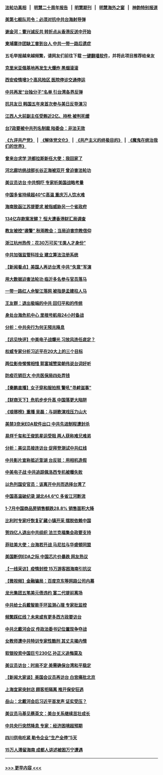 #### [法轮功真相](https://github.com/gfw-breaker/truth/blob/master/README.md?t=0) &nbsp;&nbsp;|&nbsp;&nbsp; [明慧二十周年报告](https://github.com/gfw-breaker/mh-reports/blob/master/README.md?t=0) &nbsp;&nbsp;|&nbsp;&nbsp;[明慧期刊](https://github.com/gfw-breaker/mh-qikan) &nbsp;&nbsp;|&nbsp;&nbsp; [明慧海外之窗](https://github.com/gfw-breaker/mh-news/blob/master/README.md?t=0) &nbsp;&nbsp;|&nbsp;&nbsp; [神韵特别报道](https://github.com/gfw-breaker/mh-news/blob/master/shenyun.md?t=0)
#### [美第七舰队司令：必须对抗中共台海射导弹](../pages/nsc413/n13803817.md?t=08162301) 
#### [谢金河：曹兴诚反共 转折点从香港反送中开始](../pages/nsc413/n13803521.md?t=08162301) 
#### [柬埔寨诈团缺工害到台人 中共一带一路后遗症](../pages/nsc413/n13803767.md?t=08162301) 
#### 五毛举报越来越频繁，请网友们前往下载 [一键翻墙软件](https://github.com/gfw-breaker/ssr-accounts)，并将此项目推荐给亲友
#### [克里米亚俄基地再发生大爆炸 黑烟滚滚](../pages/nsc413/n13803700.md?t=08162301) 
#### [西安疫情增3个高风险区 医院停诊交通停运](../pages/nsc413/n13803699.md?t=08162301) 
#### [中共再发“台独分子”名单 引台湾各界反弹](../pages/nsc413/n13803594.md?t=08162301) 
#### [抗共友日 韩国五年来首次参与美日反导演习](../pages/nsc413/n13803746.md?t=08162301) 
#### [江西人大前副主任受贿近2亿、持枪 被判死缓](../pages/nsc413/n13803712.md?t=08162301) 
#### [台7政要被中共列名制裁 陆委会：非法无效](../pages/nsc413/n13803564.md?t=08162301) 
#### [《九评共产党》](https://github.com/begood0513/9ping.md/blob/master/README.md) &nbsp;|&nbsp; [《解体党文化》](../../../../jtdwh.md/blob/master/README.md)  &nbsp;|&nbsp; [《共产主义的终极目的》](../../../../gczydzjmd.md/blob/master/README.md) &nbsp;|&nbsp; [《魔鬼在统治我们的世界》](../../../../mgztzwmdsj.md/blob/master/README.md) 
#### [曾来台求学 洪都拉斯新任大使：我回家了](../pages/nsc413/n13803518.md?t=08162301) 
#### [河北廊坊统战部长谷正海被双开 曾迫害法轮功](../pages/nsc413/n13803580.md?t=08162301) 
#### [美议员访台 中共恫吓 专家析美国战略考量](../pages/nsc413/n13803624.md?t=08162301) 
#### [中国多省持续超40℃高温 重庆万人饮水难](../pages/nsc413/n13803329.md?t=08162301) 
#### [海南致函江苏提要求 被指威胁另一个省政府](../pages/nsc413/n13803569.md?t=08162301) 
#### [134亿存款案发酵？ 恒大遭香港财汇局调查](../pages/nsc413/n13803502.md?t=08162301) 
#### [教友被控“袭警” 秋雨教会：当局迫害宗教信仰](../pages/nsc413/n13803563.md?t=08162301) 
#### [浙江杭州热传：花30万可买“E类人才身份”](../pages/nsc413/n13803543.md?t=08162301) 
#### [中共加强监管科技业 建立算法注册系统](../pages/nsc413/n13803459.md?t=08162301) 
#### [【新闻看点】美国人再访台湾 中共“失意”军演](../pages/nsc413/n13803240.md?t=08162301) 
#### [用大数据迫害法轮功 临沂多名参与官员落马](../pages/nsc413/n13803374.md?t=08162301) 
#### [一带一路红人佘智江落网 被指是孟建柱人马](../pages/nsc413/n13803349.md?t=08162301) 
#### [王友群：退出极端的中共 回归平和的传统](../pages/nsc413/n13803234.md?t=08162301) 
#### [身处台海危机中心 里根号航母24小时备战](../pages/nsc413/n13803248.md?t=08162301) 
#### [分析：中共央行为何无预兆降息](../pages/nsc413/n13803221.md?t=08162301) 
#### [【远见快评】中美电子战爆光 习放风连任底定？](../pages/nsc413/n13803243.md?t=08162301) 
#### [权威专家分析习近平在20大上的三个目标](../pages/nsc413/n13801539.md?t=08162301) 
#### [两位影帝惺惺相惜 郭富城赞梁朝伟说台词好听](../pages/nsc413/n13803250.md?t=08162301) 
#### [防疫花销巨大 中共医保局四处弄钱](../pages/nsc413/n13803275.md?t=08162301) 
#### [【秦鹏直播】女子穿和服拍照 警吼“寻衅滋事”](../pages/nsc413/n13803111.md?t=08162301) 
#### [【财商天下】危机步步升高 中国落更大陷阱](../pages/nsc413/n13803144.md?t=08162301) 
#### [《琅琊榜》重播 吴磊：与胡歌演戏压力山大](../pages/nsc413/n13803222.md?t=08162301) 
#### [美禁3奈米EDA软件出口 中共先进制程遭封杀](../pages/nsc413/n13803218.md?t=08162301) 
#### [易烊千玺和王俊凯星运受阻 两人获称难兄难弟](../pages/nsc413/n13803186.md?t=08162301) 
#### [分析：美议员接连访台 促拜登测试中共红线](../pages/nsc413/n13803156.md?t=08162301) 
#### [中共影片宣称抵近澎湖 台反驳：用相机造假](../pages/nsc413/n13803230.md?t=08162301) 
#### [中美电子战 中共追踪佩洛西专机被曝失败](../pages/nsc413/n13803100.md?t=08162301) 
#### [以色列国安官员：该离开中共而选择台湾了](../pages/nsc413/n13803224.md?t=08162301) 
#### [中国高温破纪录 湖北44.6℃ 多省江河断流](../pages/nsc413/n13803212.md?t=08162301) 
#### [1-7月中国商品房销售额跌28.8% 销售面积大降](../pages/nsc413/n13802972.md?t=08162301) 
#### [比利时专家吁恢复矿藏小镇开采 摆脱依赖中国](../pages/nsc413/n13803067.md?t=08162301) 
#### [贺四亿人退出中共组织 法兰克福集会政要支持](../pages/nsc413/n13803117.md?t=08162301) 
#### [菲驻美大使：台海若开战 马尼拉与华盛顿同盟](../pages/nsc413/n13803147.md?t=08162301) 
#### [美国断供EDA之际 中国芯片价暴跌 网友热议](../pages/nsc413/n13802973.md?t=08162301) 
#### [【一线采访】疫情封控 15万游客困海南引抗议](../pages/nsc413/n13802950.md?t=08162301) 
#### [【微视频】金融骗局：百度京东等网路公司内幕](../pages/nsc413/n13803093.md?t=08162301) 
#### [龙光集团五笔美元债违约 富二代提前离场](../pages/nsc413/n13803114.md?t=08162301) 
#### [中共给士兵戴智能手环监测心理 专家批监控](../pages/nsc413/n13803076.md?t=08162301) 
#### [频繁踩红线？未来或有更多西方政要访台](../pages/nsc413/n13803096.md?t=08162301) 
#### [中共北戴河会议 传政法委书记位置现争夺战](../pages/nsc413/n13803105.md?t=08162301) 
#### [女教师遭中共特训专家性酷刑 其丈夫揭内情](../pages/nsc413/n13802924.md?t=08162301) 
#### [软银投资中国巨亏230亿 孙正义追悔莫及](../pages/nsc413/n13803078.md?t=08162301) 
#### [美议员访台：时局不定 美需确保台湾和平稳定](../pages/nsc413/n13802897.md?t=08162301) 
#### [【新闻大家谈】美国会议员再访台 白宫痛批北京](../pages/nsc413/n13803018.md?t=08162301) 
#### [上海宜家突封店 顾客拒隔离 推开保安狂逃](../pages/nsc413/n13803058.md?t=08162301) 
#### [岳山：北戴河会后习近平首发声 证实受压？](../pages/nsc413/n13802942.md?t=08162301) 
#### [美议员马基见蔡英文：美台关系继续茁壮成长](../pages/nsc413/n13802893.md?t=08162301) 
#### [中共央行突然降息 专家：经济困境超预期](../pages/nsc413/n13803016.md?t=08162301) 
#### [四川供电吃紧 勒令企业“生产全停”5天](../pages/nsc413/n13802839.md?t=08162301) 
#### [15万人滞留海南 成都人讲述被困万宁遭遇](../pages/nsc413/n13802777.md?t=08162301) 

----
#### [ >>> 更早内容 <<< ](../indexes/nsc413-earlier.md)
